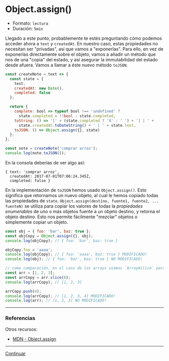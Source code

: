 # Object.assign()

* Formato: `lectura`
* Duración: `5min`

Llegado a este punto, probablemente te estés preguntando cómo podemos acceder
ahora a `text` y `createdAt`. En nuestro caso, estas propiedades no necesitan
ser "privadas", así que vamos a "exponerlas". Para ello, en vez de exponerlas
directamente sobre el objeto, vamos a añadir un método que nos de una "copia"
del estado, y así asegurar la immutabilidad del estado desde afuera. Vamos a
llamar a éste nuevo método `toJSON`.

```js
const createNote = text => {
  const state = {
    text,
    createdAt: new Date(),
    completed: false
  };

  return {
    complete: bool => typeof bool !== 'undefined' ?
      state.completed = !!bool : state.completed,
    toString: () => '[' + (state.completed ? 'X' : ' ') + '] | ' +
      state.createdAt.toDateString() + ' | ' + state.text,
    toJSON: () => Object.assign({}, state)
  };
};

const note = createNote('comprar arroz');
console.log(note.toJSON());
```

En la consola deberías de ver algo así:

```
{ text: 'comprar arroz',
  createdAt: 2017-07-01T07:06:24.345Z,
  completed: false }
```

En la implementación de `toJSON` hemos usado `Object.assign()`. Esto significa
que retornamos un nuevo objeto, al cual le hemos copiado todas las propiedades
de `state`. `Object.assign(destino, fuente1, fuente2, ... fuenteN)` se utiliza
para copiar los valores de todas la _propiedades enumerables_ de uno o más
objetos fuente a un objeto destino, y retorna el objeto destino. Esto nos
permite fácilmente "mezclar" objetos o simplemente copiar un objeto.

```js
const obj = { foo: 'bar', baz: true };
const objCopy = Object.assign({}, obj);
console.log(objCopy); // { foo: 'bar', baz: true }

objCopy.foo = 'aaaa';
console.log(objCopy); // { foo: 'aaaa', baz: true } MODIFICADO!
console.log(obj); // { foo: 'bar', baz: true } NO MODIFICADO!

// como comparación, en el caso de los arrays usamos `Array#slice` para esto
const arr = [1, 2, 3];
const arrCopy = arr.slice(0);
console.log(arrCopy); // [1, 2, 3]

arrCopy.push(4);
console.log(arrCopy); // [1, 2, 3, 4] MODIFICADO!
console.log(arr); // [1, 2, 3] NO MODIFICADO!
```

***

### Referencias

Otros recursos:

* [MDN - Object.assign](https://developer.mozilla.org/en-US/docs/Web/JavaScript/Reference/Global_Objects/Object/assign)

***

[Continuar](04-composition-over-inheritance.md)
